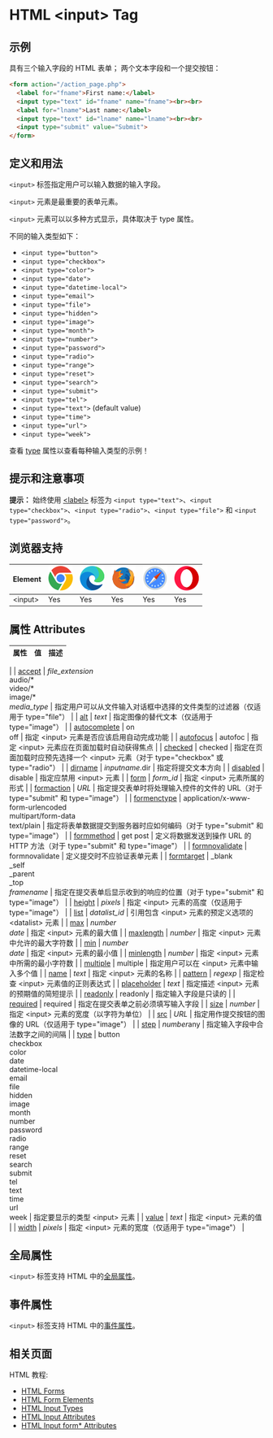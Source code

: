HTML \<input> Tag
===

## 示例

具有三个输入字段的 HTML 表单； 两个文本字段和一个提交按钮：

```html idoc:preview:iframe
<form action="/action_page.php">
  <label for="fname">First name:</label>
  <input type="text" id="fname" name="fname"><br><br>
  <label for="lname">Last name:</label>
  <input type="text" id="lname" name="lname"><br><br>
  <input type="submit" value="Submit">
</form>
```

## 定义和用法

`<input>` 标签指定用户可以输入数据的输入字段。

`<input>` 元素是最重要的表单元素。

`<input>` 元素可以以多种方式显示，具体取决于 type 属性。

不同的输入类型如下：

*   `<input type="button">`
*   `<input type="checkbox">`
*   `<input type="color">`
*   `<input type="date">`
*   `<input type="datetime-local">`
*   `<input type="email">`
*   `<input type="file">`
*   `<input type="hidden">`
*   `<input type="image">`
*   `<input type="month">`
*   `<input type="number">`
*   `<input type="password">`
*   `<input type="radio">`
*   `<input type="range">`
*   `<input type="reset">`
*   `<input type="search">`
*   `<input type="submit">`
*   `<input type="tel">`
*   `<input type="text">` (default value)
*   `<input type="time">`
*   `<input type="url">`
*   `<input type="week">`

查看 [type](./input_type.md) 属性以查看每种输入类型的示例！

## 提示和注意事项

**提示：** 始终使用 [\<label>](./label.md) 标签为 `<input type="text">`、`<input type="checkbox">`、`<input type="radio">`、`<input type="file">` 和 `<input type="password">`。

## 浏览器支持

| Element | ![chrome][1] | ![edge][2] | ![firefox][3] | ![safari][4] | ![opera][5] |
| ------- | --- | --- | --- | --- | --- |
| \<input> | Yes | Yes | Yes | Yes | Yes |

## 属性 Attributes

| 属性 | 值 | 描述 |
| ---- | ---- | ---- |
| 
| [accept](./input_accept.md) | *file\_extension*<br>audio/\*<br>video/\*<br>image/\*<br>*media\_type*  | 指定用户可以从文件输入对话框中选择的文件类型的过滤器（仅适用于 type="file"） |
| [alt](./input_alt.md)                       | *text*   | 指定图像的替代文本（仅适用于 type="image"） |
| [autocomplete](./input_autocomplete.md)     | on<br>off     | 指定 \<input> 元素是否应该启用自动完成功能 |
| [autofocus](./input_autofocus.md)           | autofoc | 指定 \<input> 元素应在页面加载时自动获得焦点 |
| [checked](./input_checked.md)               | checked | 指定在页面加载时应预先选择一个 \<input> 元素（对于 type="checkbox" 或 type="radio"） |
| [dirname](./input_dirname.md)               | *inputname*.dir     | 指定将提交文本方向 |
| [disabled](./input_disabled.md)             | disable | 指定应禁用 \<input> 元素 |
| [form](./input_form.md)                     | *form\_id*    | 指定 \<input> 元素所属的形式 |
| [formaction](./input_formaction.md)         | *URL*    | 指定提交表单时将处理输入控件的文件的 URL（对于 type="submit" 和 type="image"） |
| [formenctype](./input_formenctype.md)       | application/x-www-form-urlencoded<br>multipart/form-data<br>text/plain   | 指定将表单数据提交到服务器时应如何编码（对于 type="submit" 和 type="image"） |
| [formmethod](./input_formmethod.md)         | get post | 定义将数据发送到操作 URL 的 HTTP 方法（对于 type="submit" 和 type="image"） |
| [formnovalidate](./input_formnovalidate.md) | formnovalidate | 定义提交时不应验证表单元素 |
| [formtarget](./input_formtarget.md)         | \_blank<br>\_self<br>\_parent<br>\_top<br>*framename* | 指定在提交表单后显示收到的响应的位置（对于 type="submit" 和 type="image"） |
| [height](./input_height.md)                 | *pixels* | 指定 \<input> 元素的高度（仅适用于 type="image"） |
| [list](./input_list.md)                     | *datalist\_id* | 引用包含 \<input> 元素的预定义选项的 \<datalist> 元素 |
| [max](./input_max.md)                       | *number<br>date* | 指定 \<input> 元素的最大值 |
| [maxlength](./input_maxlength.md)           | *number* | 指定 \<input> 元素中允许的最大字符数 |
| [min](./input_min.md)                       | *number<br>date* | 指定 \<input> 元素的最小值 |
| [minlength](./input_minlength.md)           | *number* | 指定 \<input> 元素中所需的最小字符数 |
| [multiple](./input_multiple.md)             | multiple  | 指定用户可以在 \<input> 元素中输入多个值 |
| [name](./input_name.md)                     | *text* | 指定 \<input> 元素的名称 |
| [pattern](./input_pattern.md)               | *regexp* | 指定检查 \<input> 元素值的正则表达式 |
| [placeholder](./input_placeholder.md)       | *text* | 指定描述 \<input> 元素的预期值的简短提示 |
| [readonly](./input_readonly.md)             | readonly  | 指定输入字段是只读的 |
| [required](./input_required.md)             | required  | 指定在提交表单之前必须填写输入字段 |
| [size](./input_size.md)                     | *number* | 指定 \<input> 元素的宽度（以字符为单位） |
| [src](./input_src.md)                       | *URL* | 指定用作提交按钮的图像的 URL（仅适用于 type="image"） |
| [step](./input_step.md)                     | *number*any  | 指定输入字段中合法数字之间的间隔 |
| [type](./input_type.md)                     | button<br>checkbox<br>color<br>date<br>datetime-local<br>email<br>file<br>hidden<br>image<br>month<br>number<br>password<br>radio<br>range<br>reset<br>search<br>submit<br>tel<br>text<br>time<br>url<br>week  | 指定要显示的类型 \<input> 元素 |
| [value](./input_value.md)                   | *text* | 指定 \<input> 元素的值 |
| [width](./input_width.md)                   | *pixels* | 指定 \<input> 元素的宽度（仅适用于 type="image"） |

## 全局属性

`<input>` 标签支持 HTML 中的[全局属性](../reference/standardattributes.md)。

## 事件属性

`<input>` 标签支持 HTML 中的[事件属性](../reference/eventattributes.md)。

## 相关页面

HTML 教程:

* [HTML Forms](../tutorial/forms.md)
* [HTML Form Elements](../tutorial/form_elements.md)
* [HTML Input Types](../tutorial/form_input_types.md)
* [HTML Input Attributes](../tutorial/form_attributes.md)
* [HTML Input form\* Attributes](../tutorial/form_attributes_form.md)


[1]: ../assets/chrome.svg
[2]: ../assets/edge.svg
[3]: ../assets/firefox.svg
[4]: ../assets/safari.svg
[5]: ../assets/opera.svg
